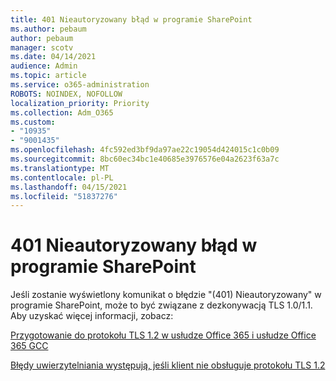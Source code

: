 ```yaml
---
title: 401 Nieautoryzowany błąd w programie SharePoint
ms.author: pebaum
author: pebaum
manager: scotv
ms.date: 04/14/2021
audience: Admin
ms.topic: article
ms.service: o365-administration
ROBOTS: NOINDEX, NOFOLLOW
localization_priority: Priority
ms.collection: Adm_O365
ms.custom:
- "10935"
- "9001435"
ms.openlocfilehash: 4fc592ed3bf9da97ae22c19054d424015c1c0b09
ms.sourcegitcommit: 8bc60ec34bc1e40685e3976576e04a2623f63a7c
ms.translationtype: MT
ms.contentlocale: pl-PL
ms.lasthandoff: 04/15/2021
ms.locfileid: "51837276"
---
```

# <a name="401-unauthorized-error-in-sharepoint"></a>401 Nieautoryzowany błąd w programie SharePoint

Jeśli zostanie wyświetlony komunikat o błędzie "(401) Nieautoryzowany" w programie SharePoint, może to być związane z dezkonywacją TLS 1.0/1.1. Aby uzyskać więcej informacji, zobacz:

[Przygotowanie do protokołu TLS 1.2 w usłudze Office 365 i usłudze Office 365 GCC](https://docs.microsoft.com/microsoft-365/compliance/prepare-tls-1.2-in-office-365)

[Błędy uwierzytelniania występują, jeśli klient nie obsługuje protokołu TLS 1.2](https://review.docs.microsoft.com/sharepoint/troubleshoot/administration/authentication-errors-tls12-support)